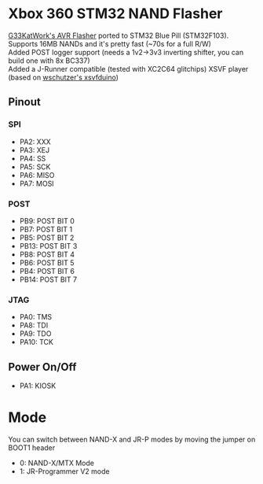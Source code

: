 # Xbox 360 STM32 NAND Flasher

[G33KatWork's AVR Flasher](https://github.com/G33KatWork/XBox-360-AVR-flasher) ported to STM32 Blue Pill (STM32F103).  
Supports 16MB NANDs and it's pretty fast (~70s for a full R/W)  
Added POST logger support (needs a 1v2->3v3 inverting shifter, you can build one with 8x BC337)  
Added a J-Runner compatible (tested with XC2C64 glitchips) XSVF player (based on [wschutzer's xsvfduino](https://github.com/wschutzer/xsvfduino))  

## Pinout
### SPI
- PA2: XXX
- PA3: XEJ
- PA4: SS
- PA5: SCK
- PA6: MISO
- PA7: MOSI

### POST
- PB9: POST BIT 0
- PB7: POST BIT 1
- PB5: POST BIT 2
- PB13: POST BIT 3
- PB8: POST BIT 4
- PB6: POST BIT 5
- PB4: POST BIT 6
- PB14: POST BIT 7

### JTAG
- PA0: TMS
- PA8: TDI
- PA9: TDO
- PA10: TCK

## Power On/Off
- PA1: KIOSK

# Mode
You can switch between NAND-X and JR-P modes by moving the jumper on BOOT1 header
- 0: NAND-X/MTX Mode
- 1: JR-Programmer V2 mode
